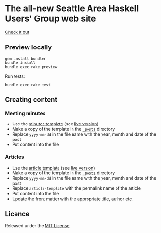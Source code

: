 # The all-new Seattle Area Haskell Users' Group web site

[Check it out][seahug]

## Preview locally

```
gem install bundler
bundle install
bundle exec rake preview
```

Run tests:

```
bundle exec rake test
```

## Creating content

### Meeting minutes

* Use the [minutes template][minutes-template] (see [live version][minutes-live])
* Make a copy of the template in the [`_posts`][posts] directory
* Replace `yyyy-mm-dd` in the file name with the year, month and date of the post
* Put content into the file

### Articles

* Use the [article template][article-template] (see [live version][article-live])
* Make a copy of the template in the [`_posts`][posts] directory
* Replace `yyyy-mm-dd` in the file name with the year, month and date of the post
* Replace `article-template` with the permalink name of the article
* Put content into the file
* Update the front matter with the appropriate title, author etc.

## Licence

Released under the [MIT License][licence]

[article-live]: http://seattlehaskell.org/yyyy-mm-dd-article-live
[article-template]: yyyy-mm-dd-article-template.md
[licence]: LICENSE
[minutes-live]: http://seattlehaskell.org/yyyy-mm-dd-minutes
[minutes-template]: yyyy-mm-dd-minutes.md
[posts]: /posts
[seahug]: http://seattlehaskell.org/
